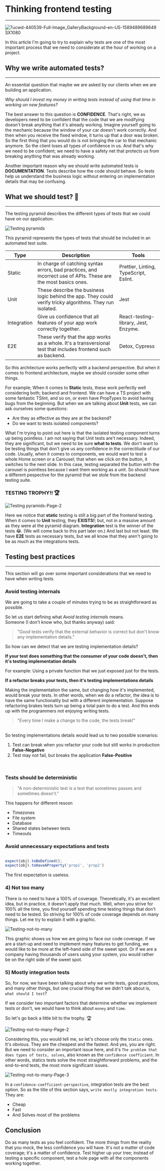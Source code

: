 
# Thinking frontend testing
---

![7ucwd-440539-Full-Image_GalleryBackground-en-US-1589489689649 _SX1080_](https://user-images.githubusercontent.com/19891817/116832269-a1018500-ab8a-11eb-9f78-aa95422f1a9c.jpg)


In this article I'm going to try to explain why tests are one of the most important process that we need to considerate at the hour of working on a project. 

## Why we write automated tests? 
***

An essential question that maybe we are asked by our clients when we are building an application.

_Why should I invest my money in writing tests instead of using that time in working on new features?_

The best answer to this question is **CONFIDENCE**. That's right, we as developers need to be confident that the code that we are modifying doesn't break anything that it's already working. Imagine yourself going to the mechanic because the window of your car doesn't work correctly. And then when you receive the fixed window, it turns up that a door was broken. So the first thing that you would do is not bringing the car to that mechanic anymore. So the client loses all types of confidence in us. And that's why we need to be confident; we need to have a safety net that protects us from breaking anything that was already working.

Another important reason why we should write automated tests is **DOCUMENTATION**. Tests describe how the code should behave. So tests help us understand the business logic without entering on implementation details that may be confusing.

## What we should test? 🤔
***

The testing pyramid describes the different types of tests that we could have on our application. 

![Testing pyramids](https://user-images.githubusercontent.com/19891817/116492018-9f298000-a871-11eb-9d4b-765612107e41.png)

This pyramid represents the types of tests that should be included in an automated test suite.

| Type | Description | Tools
| ---- | ------- | -----
| Static | In charge of catching syntax errors, bad practices, and incorrect use of APIs. These are the most basics ones. | Prettier, Linting, TypeScript, Eslint.
|Unit | These describe the business logic behind the app. They could verify tricky algorithms. They run isolated. | Jest
| Integration | Give us confidence that all features of your app work correctly together. | React-testing-library, Jest, Enzyme. 
| E2E | These verify that the app works as a whole. It's a transversional test that includes frontend such as backend. | Detox, Cypress|

So this architecture works perfectly with a backend perspective. But when it comes to frontend architecture, maybe we should consider some other things. 

For example; When it comes to **Static** tests, these work perfectly well considering both; backend and frontend. We can have a TS project with some fantastic TSlint, and so on, or even have PropTypes to avoid having bugs from the beginning. 
But when we are talking about **Unit** tests, we can ask ourselves some questions: 

- Are they as effective as they are at the backend? 
- Do we want to tests isolated components? 

What I'm trying to point out here is that the isolated testing component turns up being pointless. I am not saying that Unit tests are't necessary. Indeed, they are significant, but we need to be sure **what to tests**. We don't want to be testing things that don't give us any confidence in the correctitude of our code. 
Usually, when it comes to components, we would want to test a whole Home screen or a Carousel; that when we click on the button, it switches to the next slide. In this case, testing separated the button with the carousel is pointless because I want them working as a unit. 
So should have a different pespective for the pyramid that we stole from the backend testing suite. 

### TESTING TROPHY!! 🏆

![Testing pyramids-Page-2](https://user-images.githubusercontent.com/19891817/116492034-a81a5180-a871-11eb-9dbc-f443295e77b9.png)

Here we notice that **static** testing is still a big part of the frontend testing. 
When it comes to **Unit** testing, they **EXISTS!**; but, not in a massive amount as they were at the pyramid diagram. 
**Integration** test is the winner of the tests 😂. (We will come back to this part later on.)
And last but not least. We have **E2E** tests as necessary tests, but we all know that they aren't going to be as much as the integrations tests. 

## Testing best practices 
***

This section will go over some important considerations that we need to have when writing tests.

### Avoid testing internals

We are going to take a couple of minutes trying to be as straightforward as possible. 

So let us start defining what _Avoid testing internals_ means.
<br>
Someone (I don't know who, but thanks anyway) said: 

> "Good tests verify that the external behavior is correct but don't know any implementation details."

So how can we detect that we are testing implementation details? 

**If your test does something that the consumer of your code doesn't, then it's testing implementation details**

For example: Using a private function that we just exposed just for the tests. 

**If a refactor breaks your tests, then it's testing implementations details**

Making the implementation the same, but changing how it's implemented, would break your tests. In other words, when we do a refactor, the idea is to have the same functionality but with a different implementation. Suppose refactoring brakes tests turn up being a total pain to do a test. And this ends up with the programmers not enjoying writing tests.
>"Every time I make a change to the code, the tests break!"
<br>
So testing implementations details would lead us to two possible scenarios: 

 1. Test can break when you refactor your code but still works in production **False-Negative**
 2. Test may not fail, but breaks the application **False-Positive**
<br>

### Tests should be deterministic

> "A non-deterministic test is a test that sometimes passes and sometimes doesn't."

This happens for different resosn
 - Timezones 
 - File system 
 - Database
 - Shared states between tests
 - Timeouts

### Avoid unnecessary expectations and tests 

```js

expect(obj).toBeDefined();
expect(obj).toHaveAProperty('prop1', 'prop2')

```

The first expectation is useless. 

### 4) Not too many 

There is no need to have a 100% of coverage. Theoretically, it's an excellent idea, but in practice, it doesn't apply that much. 
Well, when you strive for 100% all the time, you find yourself spending time testing things that don't need to be tested. 
So striving for 100% of code coverage depends on many things. Let me try to explain it with a graphic. 

![Testing-not-to-many](https://user-images.githubusercontent.com/19891817/116832062-94c8f800-ab89-11eb-9dc6-b2ec18d7ec1d.png)

This graphic shows us how we are going to face our code coverage. 
If we are a start-up and need to implement many features to get funding, we would like to be more at the left-hand side of the sweet spot. 
Or if we are a company having thousands of users using your system, you would rather be on the right side of the sweet spot.


### 5) Mostly integration tests 

So, for now, we have been talking about why we write tests, good practices, and many other things, but one crucial thing that we didn't talk about is, `what should I test`? 

If we consider two important factors that determine whether we implement tests or don't, we would have to think about `money` and `time`. 

So let's go back a little bit to the trophy. 🏆

![Testing-not-to-many-Page-2](https://user-images.githubusercontent.com/19891817/116832104-d2c61c00-ab89-11eb-9e40-911948001ab1.png)

Considering this, you would tell me, so let's choose only the `Static` ones. It's obvious. They are the cheapest and the fastest. 
And yes, you are right. But we need to consider an important issue here, and it's `The problem that does types of tests, solves`, also known as the `confidence coefficient`. 
In other words, statics tests solve the most straightforward problems, and the end-to-end tests, the most more significant issues. 

![Testing-not-to-many-Page-3](https://user-images.githubusercontent.com/19891817/116832131-ebcecd00-ab89-11eb-99af-e53c5d359404.png)

In a `confidence-coefficient-perspective`, integration tests are the best option. So as the title of this section says, `write mostly integration tests`. 
They are: 
- Cheap 
- Fast 
- And Solves most of the problems


## Conclusion

Do as many tests as you feel confident. The more things from the reality that you mock, the less confidence you will have. It's not a matter of code coverage; it's a matter of confidence. 
Test higher up your tree; instead of testing a specific component, test a hole page with all the components working together. 


